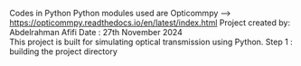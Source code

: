 Codes in Python
Python modules used are 
Opticommpy --> 	https://opticommpy.readthedocs.io/en/latest/index.html
Project created by: Abdelrahman Afifi 
Date : 27th November 2024  
This project is built for simulating optical transmission using Python. 
Step 1 : building the project directory 



